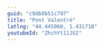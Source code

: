 ```yaml
---
guid: "c9db8b51c797"
title: "Pont Valentré"
latlng: "44.445060, 1.431718"
youtubeId: "ZhchYt11JGI" 
---
```


